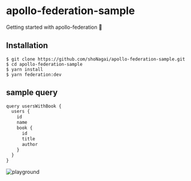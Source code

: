 # apollo-federation-sample

Getting started with apollo-federation 🚀

## Installation

```
$ git clone https://github.com/shoNagai/apollo-federation-sample.git
$ cd apollo-federation-sample
$ yarn install
$ yarn federation:dev
```

## sample query

```TypeScript
query usersWithBook {
  users {
    id
    name
    book {
      id
      title
      author
    }
  }
}

```

![playground](https://i.gyazo.com/439dc4cf1ac00573c1aa64b7d160de57.gif)
